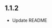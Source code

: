<!--
 * @Author: your name
 * @Date: 2019-12-05 17:12:41
 * @LastEditTime: 2019-12-06 11:18:13
 * @LastEditors: Please set LastEditors
 * @Description: In User Settings Edit
 * @FilePath: /flutter_image_crop_plugin/CHANGELOG.md
 -->

## 1.1.2

* Update README

